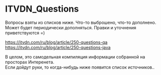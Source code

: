# ITVDN_Questions

Вопросы взяты из списков ниже. Что-то выброшено, что-то дополнено.  
Может будет периодически дополняться. Правки и уточнения приветствуются =)

https://itvdn.com/ru/blog/article/250-questions-qa  
https://itvdn.com/ru/blog/article/250-questions-java

В целом, это самодельная компиляция информации собранной на просторах Интеренета.  
Если дойдут руки, то когда-нибудь ниже появится список источников..
